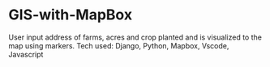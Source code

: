 # GIS-with-MapBox
User input address of farms, acres and crop planted and is visualized to the map using markers.
Tech used: Django, Python, Mapbox, Vscode, Javascript
